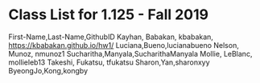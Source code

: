 # Class List for 1.125 - Fall 2019

First-Name,Last-Name,GithubID
Kayhan, Babakan, kbabakan, https://kbabakan.github.io/hw1/
Luciana,Bueno,lucianabueno
Nelson, Munoz, nmunoz1
Sucharitha,Manyala,SucharithaManyala
Mollie, LeBlanc, mollieleb13
Takeshi, Fukatsu, tfukatsu
Sharon,Yan,sharonxyy
ByeongJo,Kong,kongby
